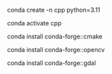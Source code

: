 conda create -n cpp python=3.11

conda activate cpp

conda install conda-forge::cmake

conda install conda-forge::opencv

conda install conda-forge::gdal
